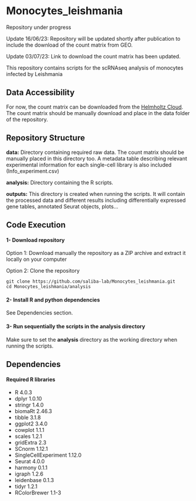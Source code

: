 # Monocytes_leishmania
Repository under progress

Update 16/06/23: Repository will be updated shortly after publication to include the download of the count matrix from GEO.

Update 03/07/23: Link to download the count matrix has been updated. 


This repository contains scripts for the scRNAseq analysis of monocytes infected by Leishmania


## Data Accessibility
For now, the count matrix can be downloaded from the [Helmholtz Cloud](https://syncandshare.desy.de/index.php/s/Rsz7wyHw8mYj8Xj).
The count matrix should be manually download and place in the data folder of the repository.

## Repository Structure
**data:** Directory containing required raw data. The count matrix should be manually placed in this directory too. A metadata table describing relevant experimental information for each single-cell library is also included (Info_experiment.csv)

**analysis:** Directory containing the R scripts.

**outputs:** This directory is created when running the scripts. It will contain the processed data and different results including differentially expressed gene tables, annotated Seurat objects, plots...

## Code Execution
#### 1- Download repository
Option 1: Download manually the repository as a ZIP archive and extract it locally on your computer

Option 2: Clone the repository
```shell
git clone https://github.com/saliba-lab/Monocytes_leishmania.git
cd Monocytes_leishmania/analysis
```


#### 2- Install R and python dependencies 
See Dependencies section.


#### 3- Run sequentially the scripts in the **analysis** directory 
Make sure to set the **analysis** directory as the working directory when running the scripts.

## Dependencies
#### Required R libraries
- R                       4.0.3
- dplyr                   1.0.10
- stringr                 1.4.0
- biomaRt                 2.46.3
- tibble                  3.1.8
- ggplot2                 3.4.0
- cowplot                 1.1.1
- scales                  1.2.1
- gridExtra               2.3
- SCnorm                  1.12.1
- SingleCellExperiment    1.12.0
- Seurat                  4.0.0
- harmony                 0.1.1
- igraph                  1.2.6
- leidenbase              0.1.3
- tidyr                   1.2.1
- RColorBrewer            1.1-3
